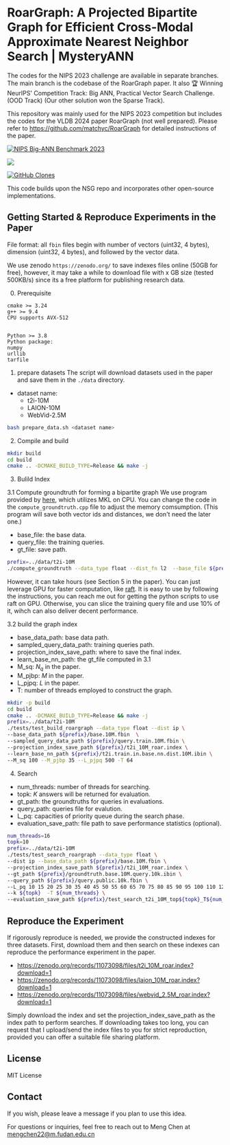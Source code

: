 # RoarGraph: A Projected Bipartite Graph for Efficient Cross-Modal Approximate Nearest Neighbor Search | MysteryANN

The codes for the NIPS 2023 challenge are available in separate branches. The main branch is the codebase of the RoarGraph paper. It also 🏆 Winning NeurIPS' Competition Track: Big ANN, Practical Vector Search Challenge. (OOD Track) (Our other solution won the Sparse Track).

This repository was mainly used for the NIPS 2023 competition but includes the codes for the VLDB 2024 paper RoarGraph (not well prepared). Please refer to https://github.com/matchyc/RoarGraph for detailed instructions of the paper.

[![NIPS Big-ANN Benchmark 2023](https://img.shields.io/badge/NIPS%20Big--ANN%20Benchmark-2023-blue)](https://big-ann-benchmarks.com/neurips23.html)

![](https://api.visitorbadge.io/api/VisitorHit?user=matchyc&repo=mysteryann&countColor=%237B1E7A)



[![GitHub Clones](https://img.shields.io/badge/dynamic/json?color=success&label=Clone&query=count&url=https://gist.githubusercontent.com/matchyc/daf1f1c1372416a529003f91b5562fdc/raw/clone.json&logo=github)](https://github.com/MShawon/github-clone-count-badge)


This code builds upon the NSG repo and incorporates other open-source implementations.



## Getting Started & Reproduce Experiments in the Paper
File format: all `fbin` files begin with number of vectors (uint32, 4 bytes), dimension (uint32, 4 bytes), and followed by the vector data.

We use zenodo `https://zenodo.org/` to save indexes files online (50GB for free), however, it may take a while to download file with x GB size (tested 500KB/s) since its a free platform for publishing research data.

0. Prerequisite
```
cmake >= 3.24
g++ >= 9.4
CPU supports AVX-512


Python >= 3.8
Python package:
numpy
urllib
tarfile
```

1. prepare datasets
The script will download datasets used in the paper and save them in the `./data` directory.
- dataset name:
    - t2i-10M
    - LAION-10M
    - WebVid-2.5M
```bash
bash prepare_data.sh <dataset name>
```

2. Compile and build
```bash
mkdir build
cd build
cmake .. -DCMAKE_BUILD_TYPE=Release && make -j
```


3. Bulild Index

3.1 Compute groundtruth for forming a bipartite graph
We use program provided by [here](https://github.com/matchyc/DiskANN/tree/master/tests/utils), which utilizes MKL on CPU.
You can change the code in the `compute_groundtruth.cpp` file to adjust the memory comsumption. (This program will save both vector ids and distances, we don't need the later one.)
- base_file: the base data.
- query_file: the training queries.
- gt_file: save path.
```bash
prefix=../data/t2i-10M
./compute_groundtruth --data_type float --dist_fn l2  --base_file ${prefix}/base.10M.fbin  --query_file ${prefix}/query.train.10M.fbin  --gt_file ${prefix}/train.gt.bin --K 100
```
However, it can take hours (see Section 5 in the paper). You can just leverage GPU for faster computation, like [raft](https://github.com/rapidsai/raft). It is easy to use by following the instructions, you can reach me out for getting the python scripts to use raft on GPU. Otherwise, you can slice the training query file and use 10% of it, wihch can also deliver decent performance.

3.2 build the graph index
- base_data_path: base data path.
- sampled_query_data_path: training queries path.
- projection_index_save_path: where to save the final index.
- learn_base_nn_path: the gt_file computed in 3.1
- M_sq: $N_q$ in the paper.
- M_pjbp: $M$ in the paper.
- L_pjpq: $L$ in the paper.
- T: number of threads employed to construct the graph.
```bash
mkdir -p build
cd build
cmake .. -DCMAKE_BUILD_TYPE=Release && make -j
prefix=../data/t2i-10M
./tests/test_build_roargraph --data_type float --dist ip \
--base_data_path ${prefix}/base.10M.fbin  \
--sampled_query_data_path ${prefix}/query.train.10M.fbin \
--projection_index_save_path ${prefix}/t2i_10M_roar.index \
--learn_base_nn_path ${prefix}/t2i.train.in.base.nn.dist.10M.ibin \
--M_sq 100 --M_pjbp 35 --L_pjpq 500 -T 64
```

4. Search

- num_threads: number of threads for searching.
- topk: $K$ answers will be returned for evaluation.
- gt_path: the groundtruths for queries in evaluations.
- query_path: queries file for evalution.
- L_pq: capacities of priority queue during the search phase.
- evaluation_save_path: file path to save performance statistics (optional).
```bash
num_threads=16
topk=10
prefix=../data/t2i-10M
./tests/test_search_roargraph --data_type float \
--dist ip --base_data_path ${prefix}/base.10M.fbin \
--projection_index_save_path ${prefix}/t2i_10M_roar.index \
--gt_path ${prefix}/groundtruth.base.10M.query.10k.ibin \
--query_path ${prefix}/query.public.10k.fbin \
--L_pq 10 15 20 25 30 35 40 45 50 55 60 65 70 75 80 85 90 95 100 110 120 130 140 150 160 170 180 190 200 220 240 260 280 300 350 400 450 500 550 600 650 700 750 800 900 1000 1100 1200 1300 1400 1500 1600 1700 1800 1900 2000 \
--k ${topk}  -T ${num_threads} \
--evaluation_save_path ${prefix}/test_search_t2i_10M_top${topk}_T${num_threads}.csv
```

## Reproduce the Experiment
If rigorously reproduce is needed, we provide the constructed indexes for three datasets.
First, download them and then search on these indexes can reproduce the performance experiment in the paper.
- https://zenodo.org/records/11073098/files/t2i_10M_roar.index?download=1
- https://zenodo.org/records/11073098/files/laion_10M_roar.index?download=1
- https://zenodo.org/records/11073098/files/webvid_2.5M_roar.index?download=1

Simply download the index and set the projection_index_save_path as the index path to perform searches. If downloading takes too long, you can request that I upload/send the index files to you for strict reproduction, provided you can offer a suitable file sharing platform.

## License
MIT License



## Contact
If you wish, please leave a message if you plan to use this idea.

For questions or inquiries, feel free to reach out to Meng Chen at
[mengchen22@m.fudan.edu.cn](mailto:mengchen22@m.fudan.edu.cn)
<!-- [mengchen9909@gmail.com](mailto:mengchen9909@gmail.com) -->



